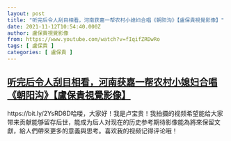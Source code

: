 ```yaml
---
layout: post
title: "听完后令人刮目相看，河南获嘉一帮农村小媳妇合唱《朝阳沟》【盧保貴視覺影像】"
date: 2021-11-12T10:54:40.000Z
author: 盧保貴視覺影像
from: https://www.youtube.com/watch?v=fIqifZRDwRo
tags: [ 盧保貴 ]
categories: [ 盧保貴 ]
---
```

<!--1636714480000-->
[听完后令人刮目相看，河南获嘉一帮农村小媳妇合唱《朝阳沟》【盧保貴視覺影像】](https://www.youtube.com/watch?v=fIqifZRDwRo)
------

<div>
https://bit.ly/2YsRD8D哈喽，大家好！我是卢宝贵！我拍摄的视频希望能给大家带来贡献能够留存后世，能成为后人对现在的历史参考期待影像能為將來保留文獻，給人們帶來更多的意義與思考。喜欢我的视频记得评论哦！
</div>
